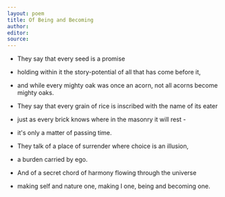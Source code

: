 ```yaml
---
layout: poem
title: Of Being and Becoming
author: 
editor: 
source: 
---
```

  
  
- They say that every seed is a promise 
- holding within it the story-potential of all that has come before it,
- and while every mighty oak was once an acorn, not all acorns become mighty oaks.

- They say that every grain of rice is inscribed with the name of its eater
- just as every brick knows where in the masonry it will rest -
- it's only a matter of passing time.

- They talk of a place of surrender where choice is an illusion,
- a burden carried by ego.
- And of a secret chord of harmony flowing through the universe 
- making self and nature one, making I one, being and becoming one. 
